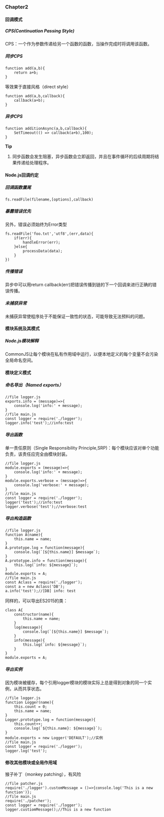 ### Chapter2

#### 回调模式

##### CPS(Continuation Passing Style)

CPS：一个作为参数传递给另一个函数的函数，当操作完成时将调用该函数。

##### 同步CPS

	function add(a,b){
		return a+b;
	}

等效果于直接风格（direct style）

	function add(a,b,callback){
		callback(a+b);
	}

##### 异步CPS

	function additionAsync(a,b,callback){
		SetTimeout(() => callback(a+b),100);
	}

**Tip**

1. 同步函数会发生阻塞，异步函数会立即返回，并且在事件循环的后续周期将结果传递给处理程序。

#### Node.js回调约定

##### 回调函数置尾

	fs.readFile(filename,[options],callback)

##### 暴露错误优先

另外，错误必须始终为Error类型

	fs.readFile('foo.txt','utf8',(err,data){
		if(err){
			handleError(err);
		}else{
			processData(data);
		}
	})

##### 传播错误

异步中可以用return callback(err)把错误传播到链的下一个回调来进行正确的错误传播。

##### 未捕获异常

未捕获异常使程序处于不能保证一致性的状态，可能导致无法预料的问题。

#### 模块系统及其模式

##### Node.js模块解释

CommonJS让每个模块在私有作用域中运行，以便本地定义的每个变量不会污染全局命名空间。

#### 模块定义模式

##### 命名导出（Named exports）

	//file logger.js
	exports.info = (message)=>{
		console.log('info:' + message);
	}
	//file main.js
	const logger = require('./logger');
	logger.info('test');//info:test

##### 导出函数

单一责任原则（Single Responsibility Principle,SRP)：每个模块应该对单个功能负责，该责任应完全由模块封装。

	//file logger.js
	module.exports = (message)=>{
		console.log('info:' + message);
	}
	module.exports.verbose = (message)=>{
		console.log('verbose:' + message);
	}
	//file main.js
	const logger = require('./logger');
	logger('test');//info:test
	logger.verbose('test');//verbose:test

##### 导出构造函数

	//file logger.js
	function A(name){
		this.name = name;
	}
	A.prototype.log = function(message){
		console.log(`[${this.name}] $message`);
	}
	A.prototype.info = function(message){
		this.log(`info: ${message}`);
	}
	module.exports = A;
	//file main.js
	const Aclass = require('./logger');
	const a = new Aclass('DB');
	a.info('test');//[DB] info: test

同样的，可以导出ES2015的类：

	class A{
		constructor(name){
			this.name = name;
		}
		log(message){
			console.log(`[${this.name}] $message`);
		}
		info(message){
			this.log(`info: ${message}`);
		}
	} 
	module.exports = A;

##### 导出实例

因为模块被缓存，每个引用logger模块的模块实际上总是得到对象的同一个实例，从而共享状态。

	//file logger.js
	function Logger(name){
		this.count = 0;
		this.name = name;
	}
	Logger.prototype.log = function(message){
		this.count++;
		console.log(`${this.name}: ${message}`);
	}
	module.exports = new Logger('DEFAULT');//实例
	//file main.js
	const logger = require('./logger');
	logger.log('test');

#### 修改其他模块或全局作用域

猴子补丁（monkey patching），有风险

	//file patcher.js
	require('./logger').customMessage = ()=>{console.log('This is a new function')};
	//file main.js
	require('./patcher');
	const logger = require('./logger');
	logger.custiomMessage();//This is a new function

